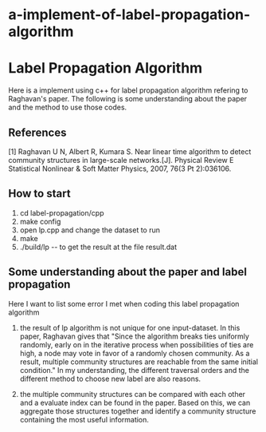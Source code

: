 # a-implement-of-label-propagation-algorithm
Label Propagation Algorithm
===========================

Here is a implement using c++ for label propagation algorithm refering to Raghavan's paper. The following is some understanding about the paper and the method to use those codes.

References
---------------
[1] Raghavan U N, Albert R, Kumara S. Near linear time algorithm to detect community structures in large-scale networks.[J]. Physical Review E Statistical Nonlinear & Soft Matter Physics, 2007, 76(3 Pt 2):036106.

How to start
----------------
1. cd label-propagation/cpp
2. make config
3. open lp.cpp and change the dataset to run
4. make
5. ./build/lp -- to get the result at the file result.dat

Some understanding about the paper and label propagation
-----------------------
Here I want to list some error I met when coding this label propagation algorithm

1. the result of lp algorithm is not unique for one input-dataset. In this paper, Raghavan gives that "Since the algorithm breaks ties uniformly randomly, early on in the iterative process when possibilities of ties are high, a node may vote in favor of a randomly chosen community. As a result, multiple community structures are reachable from the same initial condition." In my understanding, the different traversal orders and the different method to choose new label are also reasons.

2. the multiple community structures can be compared with each other and a evaluate index can be found in the paper. Based on this, we can aggregate those structures together and identify a community structure containing the most useful information.




